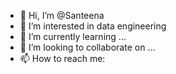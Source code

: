 - 👋 Hi, I’m @Santeena
- 👀 I’m interested in data engineering
- 🌱 I’m currently learning ...
- 💞️ I’m looking to collaborate on ...
- 📫 How to reach me:

<!---
Santeena/Santeena is a ✨ special ✨ repository because its `README.md` (this file) appears on your GitHub profile.
You can click the Preview link to take a look at your changes.
--->
